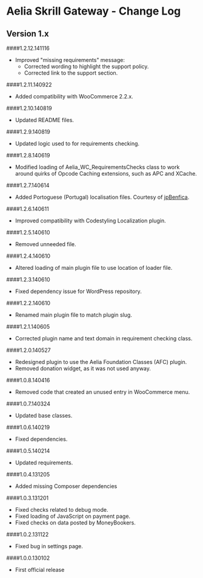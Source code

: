 # Aelia Skrill Gateway - Change Log

## Version 1.x
####1.2.12.141116
* Improved "missing requirements" message:
	* Corrected wording to highlight the support policy.
	* Corrected link to the support section.

####1.2.11.140922
* Added compatibility with WooCommerce 2.2.x.

####1.2.10.140819
* Updated README files.

####1.2.9.140819
* Updated logic used to for requirements checking.

####1.2.8.140619
* Modified loading of Aelia_WC_RequirementsChecks class to work around quirks of Opcode Caching extensions, such as APC and XCache.

####1.2.7.140614
* Added Portoguese (Portugal) localisation files. Courtesy of [jpBenfica](http://www.loja77.com/).

####1.2.6.140611
* Improved compatibility with Codestyling Localization plugin.

####1.2.5.140610
* Removed unneeded file.

####1.2.4.140610
* Altered loading of main plugin file to use location of loader file.

####1.2.3.140610
* Fixed dependency issue for WordPress repository.

####1.2.2.140610
* Renamed main plugin file to match plugin slug.

####1.2.1.140605
* Corrected plugin name and text domain in requirement checking class.

####1.2.0.140527
* Redesigned plugin to use the Aelia Foundation Classes (AFC) plugin.
* Removed donation widget, as it was not used anyway.

####1.0.8.140416
* Removed code that created an unused entry in WooCommerce menu.

####1.0.7.140324
* Updated base classes.

####1.0.6.140219
* Fixed dependencies.

####1.0.5.140214
* Updated requirements.

####1.0.4.131205
* Added missing Composer dependencies

####1.0.3.131201
* Fixed checks related to debug mode.
* Fixed loading of JavaScript on payment page.
* Fixed checks on data posted by MoneyBookers.

####1.0.2.131122
* Fixed bug in settings page.

####1.0.0.130102
* First official release
